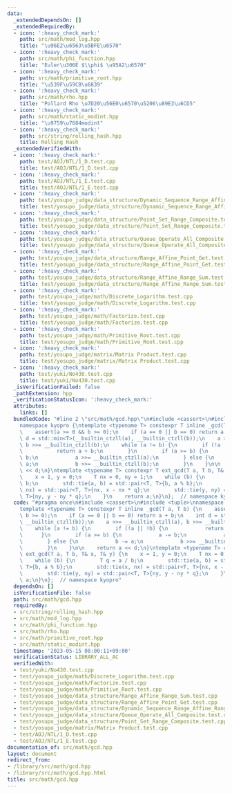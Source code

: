 ```yaml
---
data:
  _extendedDependsOn: []
  _extendedRequiredBy:
  - icon: ':heavy_check_mark:'
    path: src/math/mod_log.hpp
    title: "\u96E2\u6563\u5BFE\u6570"
  - icon: ':heavy_check_mark:'
    path: src/math/phi_function.hpp
    title: "Euler\u306E $\\phi$ \u95A2\u6570"
  - icon: ':heavy_check_mark:'
    path: src/math/primitive_root.hpp
    title: "\u539F\u59CB\u6839"
  - icon: ':heavy_check_mark:'
    path: src/math/rho.hpp
    title: "Pollard Rho \u7D20\u56E0\u6570\u5206\u89E3\u6CD5"
  - icon: ':heavy_check_mark:'
    path: src/math/static_modint.hpp
    title: "\u9759\u7684modint"
  - icon: ':heavy_check_mark:'
    path: src/string/rolling_hash.hpp
    title: Rolling Hash
  _extendedVerifiedWith:
  - icon: ':heavy_check_mark:'
    path: test/AOJ/NTL/1_D.test.cpp
    title: test/AOJ/NTL/1_D.test.cpp
  - icon: ':heavy_check_mark:'
    path: test/AOJ/NTL/1_E.test.cpp
    title: test/AOJ/NTL/1_E.test.cpp
  - icon: ':heavy_check_mark:'
    path: test/yosupo_judge/data_structure/Dynamic_Sequence_Range_Affine_Range_Sum.test.cpp
    title: test/yosupo_judge/data_structure/Dynamic_Sequence_Range_Affine_Range_Sum.test.cpp
  - icon: ':heavy_check_mark:'
    path: test/yosupo_judge/data_structure/Point_Set_Range_Composite.test.cpp
    title: test/yosupo_judge/data_structure/Point_Set_Range_Composite.test.cpp
  - icon: ':heavy_check_mark:'
    path: test/yosupo_judge/data_structure/Queue_Operate_All_Composite.test.cpp
    title: test/yosupo_judge/data_structure/Queue_Operate_All_Composite.test.cpp
  - icon: ':heavy_check_mark:'
    path: test/yosupo_judge/data_structure/Range_Affine_Point_Get.test.cpp
    title: test/yosupo_judge/data_structure/Range_Affine_Point_Get.test.cpp
  - icon: ':heavy_check_mark:'
    path: test/yosupo_judge/data_structure/Range_Affine_Range_Sum.test.cpp
    title: test/yosupo_judge/data_structure/Range_Affine_Range_Sum.test.cpp
  - icon: ':heavy_check_mark:'
    path: test/yosupo_judge/math/Discrete_Logarithm.test.cpp
    title: test/yosupo_judge/math/Discrete_Logarithm.test.cpp
  - icon: ':heavy_check_mark:'
    path: test/yosupo_judge/math/Factorize.test.cpp
    title: test/yosupo_judge/math/Factorize.test.cpp
  - icon: ':heavy_check_mark:'
    path: test/yosupo_judge/math/Primitive_Root.test.cpp
    title: test/yosupo_judge/math/Primitive_Root.test.cpp
  - icon: ':heavy_check_mark:'
    path: test/yosupo_judge/matrix/Matrix Product.test.cpp
    title: test/yosupo_judge/matrix/Matrix Product.test.cpp
  - icon: ':heavy_check_mark:'
    path: test/yuki/No430.test.cpp
    title: test/yuki/No430.test.cpp
  _isVerificationFailed: false
  _pathExtension: hpp
  _verificationStatusIcon: ':heavy_check_mark:'
  attributes:
    links: []
  bundledCode: "#line 2 \"src/math/gcd.hpp\"\n#include <cassert>\n#include <tuple>\n\
    namespace kyopro {\ntemplate <typename T> constexpr T inline _gcd(T a, T b) {\n\
    \    assert(a >= 0 && b >= 0);\n    if (a == 0 || b == 0) return a + b;\n    int\
    \ d = std::min<T>(__builtin_ctzll(a), __builtin_ctzll(b));\n    a >>= __builtin_ctzll(a),\
    \ b >>= __builtin_ctzll(b);\n    while (a != b) {\n        if (!a || !b) {\n \
    \           return a + b;\n        }\n        if (a >= b) {\n            a -=\
    \ b;\n            a >>= __builtin_ctzll(a);\n        } else {\n            b -=\
    \ a;\n            b >>= __builtin_ctzll(b);\n        }\n    }\n\n    return a\
    \ << d;\n}\ntemplate <typename T> constexpr T ext_gcd(T a, T b, T& x, T& y) {\n\
    \    x = 1, y = 0;\n    T nx = 0, ny = 1;\n    while (b) {\n        T q = a /\
    \ b;\n        std::tie(a, b) = std::pair<T, T>{b, a % b};\n        std::tie(x,\
    \ nx) = std::pair<T, T>{nx, x - nx * q};\n        std::tie(y, ny) = std::pair<T,\
    \ T>{ny, y - ny * q};\n    }\n    return a;\n}\n};  // namespace kyopro\n"
  code: "#pragma once\n#include <cassert>\n#include <tuple>\nnamespace kyopro {\n\
    template <typename T> constexpr T inline _gcd(T a, T b) {\n    assert(a >= 0 &&\
    \ b >= 0);\n    if (a == 0 || b == 0) return a + b;\n    int d = std::min<T>(__builtin_ctzll(a),\
    \ __builtin_ctzll(b));\n    a >>= __builtin_ctzll(a), b >>= __builtin_ctzll(b);\n\
    \    while (a != b) {\n        if (!a || !b) {\n            return a + b;\n  \
    \      }\n        if (a >= b) {\n            a -= b;\n            a >>= __builtin_ctzll(a);\n\
    \        } else {\n            b -= a;\n            b >>= __builtin_ctzll(b);\n\
    \        }\n    }\n\n    return a << d;\n}\ntemplate <typename T> constexpr T\
    \ ext_gcd(T a, T b, T& x, T& y) {\n    x = 1, y = 0;\n    T nx = 0, ny = 1;\n\
    \    while (b) {\n        T q = a / b;\n        std::tie(a, b) = std::pair<T,\
    \ T>{b, a % b};\n        std::tie(x, nx) = std::pair<T, T>{nx, x - nx * q};\n\
    \        std::tie(y, ny) = std::pair<T, T>{ny, y - ny * q};\n    }\n    return\
    \ a;\n}\n};  // namespace kyopro"
  dependsOn: []
  isVerificationFile: false
  path: src/math/gcd.hpp
  requiredBy:
  - src/string/rolling_hash.hpp
  - src/math/mod_log.hpp
  - src/math/phi_function.hpp
  - src/math/rho.hpp
  - src/math/primitive_root.hpp
  - src/math/static_modint.hpp
  timestamp: '2023-05-15 08:00:11+09:00'
  verificationStatus: LIBRARY_ALL_AC
  verifiedWith:
  - test/yuki/No430.test.cpp
  - test/yosupo_judge/math/Discrete_Logarithm.test.cpp
  - test/yosupo_judge/math/Factorize.test.cpp
  - test/yosupo_judge/math/Primitive_Root.test.cpp
  - test/yosupo_judge/data_structure/Range_Affine_Range_Sum.test.cpp
  - test/yosupo_judge/data_structure/Range_Affine_Point_Get.test.cpp
  - test/yosupo_judge/data_structure/Dynamic_Sequence_Range_Affine_Range_Sum.test.cpp
  - test/yosupo_judge/data_structure/Queue_Operate_All_Composite.test.cpp
  - test/yosupo_judge/data_structure/Point_Set_Range_Composite.test.cpp
  - test/yosupo_judge/matrix/Matrix Product.test.cpp
  - test/AOJ/NTL/1_D.test.cpp
  - test/AOJ/NTL/1_E.test.cpp
documentation_of: src/math/gcd.hpp
layout: document
redirect_from:
- /library/src/math/gcd.hpp
- /library/src/math/gcd.hpp.html
title: src/math/gcd.hpp
---
```

